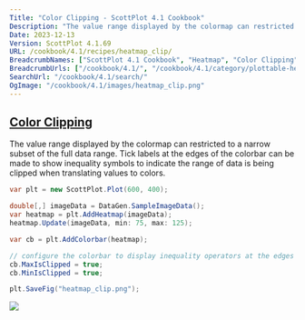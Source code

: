 ```yaml
---
Title: "Color Clipping - ScottPlot 4.1 Cookbook"
Description: "The value range displayed by the colormap can restricted to a narrow subset of the full data range. Tick labels at the edges of the colorbar can be made to show inequality symbols to indicate the range of data is being clipped when translating values to colors."
Date: 2023-12-13
Version: ScottPlot 4.1.69
URL: /cookbook/4.1/recipes/heatmap_clip/
BreadcrumbNames: ["ScottPlot 4.1 Cookbook", "Heatmap", "Color Clipping"]
BreadcrumbUrls: ["/cookbook/4.1/", "/cookbook/4.1/category/plottable-heatmap", "/cookbook/4.1/recipes/heatmap_clip/"]
SearchUrl: "/cookbook/4.1/search/"
OgImage: "/cookbook/4.1/images/heatmap_clip.png"
---
```


<h2><a id='color-clipping' href='/cookbook/4.1/recipes/heatmap_clip/'>Color Clipping</a></h2>

The value range displayed by the colormap can restricted to a narrow subset of the full data range. Tick labels at the edges of the colorbar can be made to show inequality symbols to indicate the range of data is being clipped when translating values to colors.

```cs
var plt = new ScottPlot.Plot(600, 400);

double[,] imageData = DataGen.SampleImageData();
var heatmap = plt.AddHeatmap(imageData);
heatmap.Update(imageData, min: 75, max: 125);

var cb = plt.AddColorbar(heatmap);

// configure the colorbar to display inequality operators at the edges
cb.MaxIsClipped = true;
cb.MinIsClipped = true;

plt.SaveFig("heatmap_clip.png");
```

<img src='../../images/heatmap_clip.png' class='d-block mx-auto my-5' />


